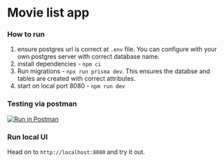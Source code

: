 # Movie list app

### How to run
1. ensure postgres url is correct at `.env` file. You can configure with your own postgres server with correct database name.
2. install dependencies - `npm ci`
3. Run migrations - `npx run prisma dev`. This ensures the databse and tables are created with correct attributes.
3. start on local port 8080 - `npm run dev`

### Testing via postman
[![Run in Postman](https://run.pstmn.io/button.svg)](https://app.getpostman.com/run-collection/2189281-822dbade-a6a3-41fe-b04f-55180f19a292?action=collection%2Ffork&source=rip_markdown&collection-url=entityId%3D2189281-822dbade-a6a3-41fe-b04f-55180f19a292%26entityType%3Dcollection%26workspaceId%3D0f941ae8-bd83-4cbe-9e00-4df5d37b272f)

### Run local UI
Head on to `http://localhost:8080` and try it out.